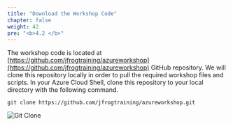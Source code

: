```yaml
---
title: "Download the Workshop Code"
chapter: false
weight: 42
pre: "<b>4.2 </b>"
---
```


The workshop code is located at [https://github.com/jfrogtraining/azureworkshop](https://github.com/jfrogtraining/azureworkshop) GitHub repository. We will clone this repository locally in order to pull the required workshop files and scripts. In your Azure Cloud Shell, clone this repository to your local directory with the following command.

``
git clone https://github.com/jfrogtraining/azureworkshop.git
``


![Git Clone](/images/git-clone.png)
